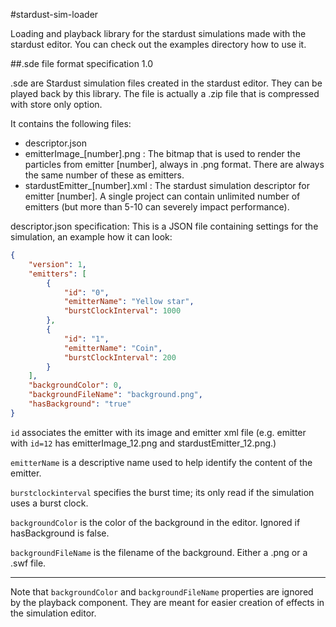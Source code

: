 #stardust-sim-loader


Loading and playback library for the stardust simulations made with the stardust editor. You can check out the examples directory how to use it.


##.sde file format specification 1.0

.sde are Stardust simulation files created in the stardust editor. They can be played back by this library. The file is actually a .zip file that is compressed with store only option.

It contains the following files:
- descriptor.json
- emitterImage_[number].png : The bitmap that is used to render the particles from emitter [number], always in .png format. There are always the same number of these as emitters.
- stardustEmitter_[number].xml : The stardust simulation descriptor for emitter [number]. A single project can contain unlimited number of emitters (but more than 5-10 can severely impact performance).


descriptor.json specification: This is a JSON file containing settings for the simulation, an example how it can look:

```json
{
	"version": 1,
	"emitters": [
		{
			"id": "0",
			"emitterName": "Yellow star",
			"burstClockInterval": 1000
		},
		{
			"id": "1",
			"emitterName": "Coin",
			"burstClockInterval": 200
		}
	],
	"backgroundColor": 0,
    "backgroundFileName": "background.png",
	"hasBackground": "true"
}
```

`id` associates the emitter with its image and emitter xml file (e.g. emitter with `id=12` has emitterImage_12.png and stardustEmitter_12.png.)

`emitterName` is a descriptive name used to help identify the content of the emitter.

`burstclockinterval` specifies the burst time; its only read if the simulation uses a burst clock.

`backgroundColor` is the color of the background in the editor. Ignored if hasBackground is false.

`backgroundFileName` is the filename of the background. Either a .png or a .swf file.

***

Note that `backgroundColor` and `backgroundFileName` properties are ignored by the playback component. They are meant for easier creation of effects in the simulation editor.